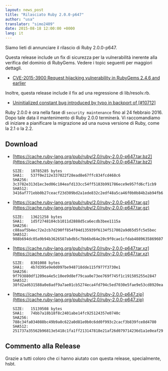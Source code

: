 ```yaml
---
layout: news_post
title: "Rilasciato Ruby 2.0.0-p647"
author: "usa"
translator: "simo2409"
date: 2015-08-18 12:00:00 +0000
lang: it
---
```


Siamo lieti di annunciare il rilascio di Ruby 2.0.0-p647.

Questa release include un fix di sicurezza per la vulnerabilità inerente
alla verifica del dominio di RubyGems.
Vedere i topic seguenti per maggiori dettagli.

* [CVE-2015-3900 Request hijacking vulnerability in RubyGems 2.4.6 and earlier](http://blog.rubygems.org/2015/05/14/CVE-2015-3900.html)

Inoltre, questa release include il fix ad una regressione di lib/resolv.rb.

* [Uninitialized constant bug introduced by typo in backport of [#10712]](https://bugs.ruby-lang.org/issues/11204)

Ruby 2.0.0 è ora nella fase di `security maintenance` fino al
24 febbraio 2016. Dopo tale data il mantenimento di Ruby 2.0.0 terminerà.
Vi raccomandiamo di iniziare a pianificare la migrazione ad una nuova
versione di Ruby, come la 2.1 o la 2.2.

## Download

* [https://cache.ruby-lang.org/pub/ruby/2.0/ruby-2.0.0-p647.tar.bz2](https://cache.ruby-lang.org/pub/ruby/2.0/ruby-2.0.0-p647.tar.bz2)

      SIZE:   10785285 bytes
      SHA1:   537f0e212e337022f28ead8e67ffc834fcd468c6
      SHA256: 3c3782e313d1ec3ed06c104eafd133cc54ff5183b991786ece9e957fd6cf1cb9
      SHA512: 3416af771ebb0b27ceacf23d309bd2a1ede832c2edf48a5ca46f0b0b84b2ab94fb6362a0c7fe4f77b21253539db8161ae26d23a78d1ba729bf03812454d93d04

* [https://cache.ruby-lang.org/pub/ruby/2.0/ruby-2.0.0-p647.tar.gz](https://cache.ruby-lang.org/pub/ruby/2.0/ruby-2.0.0-p647.tar.gz)

      SIZE:   13621258 bytes
      SHA1:   1d5f2748104cb1011d2888d5ca6ecdb3bee1115a
      SHA256: c88aaf5b4ec72e2cb7d290ff854f04d135939f6134f517002a9d65d5fc5e5bec
      SHA512: 988b694dc05a9b94b3626587abdb5c7bb6bd64e20c9f0cae1cfdab40896358696077ef975fbdfc6bcd0c108a21b9529d8f384df49902d3bc3c5cd0d640c5ac99

* [https://cache.ruby-lang.org/pub/ruby/2.0/ruby-2.0.0-p647.tar.xz](https://cache.ruby-lang.org/pub/ruby/2.0/ruby-2.0.0-p647.tar.xz)

      SIZE:   8301008 bytes
      SHA1:   4b7d395e9e0d097be948718dde115f977f3730e1
      SHA256: 9f793880df1209ea4e5c10ee9d8ef79caa0e73ee769f745f1c191505255e2847
      SHA512: 38fd2ad631588a0e8adf9a7ae01cb5274eca4fd794c5ed7030e5fae9e53cd8920eaac9d388c73b844a154c7eb56fa6fed8e2ee5df5617efd624b6a568ea4953b

* [https://cache.ruby-lang.org/pub/ruby/2.0/ruby-2.0.0-p647.zip](https://cache.ruby-lang.org/pub/ruby/2.0/ruby-2.0.0-p647.zip)

      SIZE:   15139508 bytes
      SHA1:   74bb7a18b18f8c2401abe14fc925124357e0740c
      SHA256: 788c34fa034088bc49b9a0c622a0d81e0b0c6dd0f993c2cacf3b839fce8d4780
      SHA512: 251737a35562b96813e5418c1fa1ff213147818e21af26d079714236d1a1e0eaf29f58b92bb8aae6cecc4be825630bb0a203270d828b909a60b120265523f062

## Commento alla Release

Grazie a tutti coloro che ci hanno aiutato con questa release, specialmente, hsbt.
